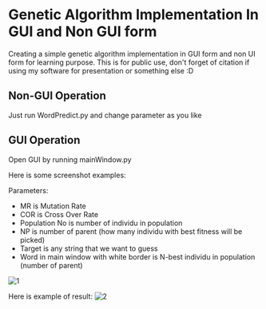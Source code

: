 # Genetic Algorithm Implementation In <strong> GUI </strong> and Non GUI form
Creating a simple genetic algorithm implementation in GUI form and non UI form for learning purpose. This is for public use, don't forget of citation
if using my software for presentation or something else :D

## Non-GUI Operation
Just run WordPredict.py and change parameter as you like
## GUI Operation

Open GUI by running mainWindow.py

Here is some screenshot examples:

Parameters:

- MR is Mutation Rate
- COR is Cross Over Rate
- Population No is number of individu in population
- NP is number of parent (how many individu with best fitness will be picked)
- Target is any string that we want to guess
- Word in main window with white border is N-best individu in population (number of parent)

![1](https://user-images.githubusercontent.com/59665617/92405818-abd15a80-f160-11ea-9e82-27deaf502372.png)

Here is example of result:
![2](https://user-images.githubusercontent.com/59665617/92405976-09fe3d80-f161-11ea-8cdd-f70b184bbe22.png)




